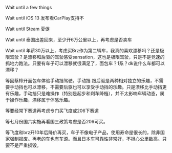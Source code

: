 Wait until a few things

Wait until iOS 13 发布看CarPlay支持不

Wait until Steam 夏促

Wait until 泰国出差回来，至少开6万公里以上，再考虑是否卖车

Wait until 年薪30万以上，考虑买Brz作为第二辆车，我真的喜欢漂移吗？还是极限驾驶？是漂移和后驱的驾驶感受sansation，这也是极限驾驶，只是不是竞速的抓地力跑法。只要有车子可以漂移就很满足了，面包车？1系？dk说什么车都可以漂移？

等回蔡榨开面包车体验手动挡驾驶。手动挡 跟后驱是两种相对独立的乐趣，不需要手动挡也可以漂移，不需要后驱也可以享受手动挡的乐趣。只是漂移比手动挡更有乐趣，手动挡只是难操作（特别是起步和刹车降档），并不太影响车辆动态，属于操作乐趣，漂移属于体感乐趣。

等要经常下赛道再考虑专门买飞度或206下赛道

等七月份国六实施再看国三政策考虑是否206可买。

等飞度和brz开10年后降价再买，车子不像电子产品，使用寿命是很长的，除非国家强制报废。再老的车也有车源。而且日本车可靠性非常好，不担心公里数高。只要不是严重损毁。
